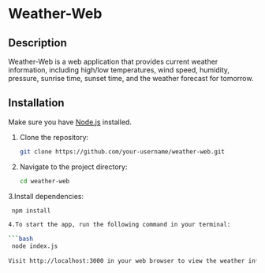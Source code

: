 # Weather-Web

## Description

Weather-Web is a web application that provides current weather information, including high/low temperatures, wind speed, humidity, pressure, sunrise time, sunset time, and the weather forecast for tomorrow.

## Installation

Make sure you have [Node.js](https://nodejs.org/) installed.

1. Clone the repository:

   ```bash
   git clone https://github.com/your-username/weather-web.git
   
2. Navigate to the project directory:

     ```bash
    cd weather-web

3.Install dependencies:

  ```bash
   npm install

4.To start the app, run the following command in your terminal:

  ```bash
   node index.js
   
Visit http://localhost:3000 in your web browser to view the weather information.

